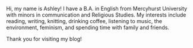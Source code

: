 Hi, my name is Ashley! I have a B.A. in English from Mercyhurst University with minors in communication and Religious Studies.
My interests include reading, writing, knitting, drinking coffee, listening to music, the environment, feminism, and spending time with family and friends.

Thank you for visiting my blog!

